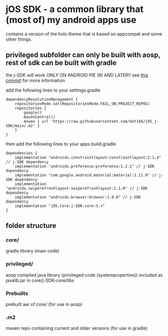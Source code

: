 # jOS SDK - a common library that (most of) my android apps use

contains a version of the holo theme that is based on appcompat and some other things.

## privileged subfolder can only be built with aosp, rest of sdk can be built with gradle

the j-SDK will work ONLY ON ANDROID PIE (9) AND LATER!! see [this commit](https://github.com/dot166/jOS_j-sdk/commit/ae05286e8cddad03afdfd88197add1796efc4f17) for more information

add the following lines to your settings.gradle
```
dependencyResolutionManagement {
    repositoriesMode.set(RepositoriesMode.FAIL_ON_PROJECT_REPOS)
    repositories {
        google()
        mavenCentral()
        maven { url 'https://raw.githubusercontent.com/dot166/jOS_j-SDK/main/.m2' }
    }
}
```

then add the following lines to your apps build.gradle
```
dependencies {
    implementation "androidx.constraintlayout:constraintlayout:2.1.4" // j-SDK dependency
    implementation "androidx.preference:preference:1.2.1" // j-SDK dependency
    implementation "com.google.android.material:material:1.11.0" // j-SDK dependency
    implementation "androidx.swiperefreshlayout:swiperefreshlayout:1.1.0" // j-SDK dependency
    implementation "androidx.browser:browser:1.8.0" // j-SDK dependency
    implementation "jOS.Core:j-SDK-core:3.+"
}
```


## folder structure

### core/

gradle library (main code)

### privileged/

aosp compiled java library (privileged code (systemproperties)) included as javalib.jar in core/j-SDK-core/libs

### Prebuilts

prebuilt aar of core/ (for use in aosp)

### .m2

maven repo containing current and older versions (for use in gradle)
